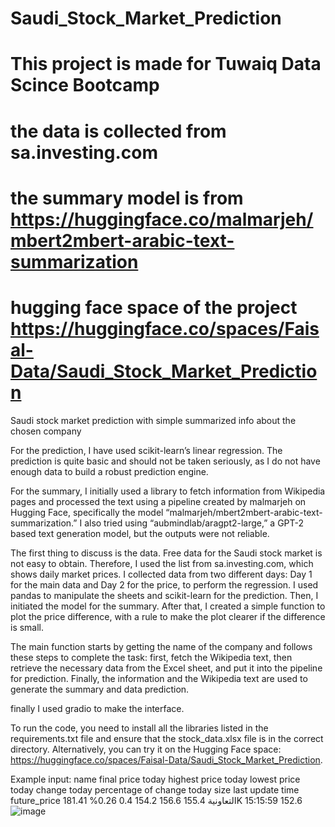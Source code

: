 # Saudi_Stock_Market_Prediction
# This project is made for Tuwaiq Data Scince Bootcamp 
# the data is collected from sa.investing.com
# the summary model is from https://huggingface.co/malmarjeh/mbert2mbert-arabic-text-summarization
# hugging face space of the project https://huggingface.co/spaces/Faisal-Data/Saudi_Stock_Market_Prediction

Saudi stock market prediction with simple summarized info about the chosen company

For the prediction, I have used scikit-learn’s linear regression. The prediction is quite basic and should not be taken seriously, as I do not have enough data to build a robust prediction engine.

For the summary, I initially used a library to fetch information from Wikipedia pages and processed the text using a pipeline created by malmarjeh on Hugging Face, specifically the model “malmarjeh/mbert2mbert-arabic-text-summarization.” I also tried using “aubmindlab/aragpt2-large,” a GPT-2 based text generation model, but the outputs were not reliable.

The first thing to discuss is the data. Free data for the Saudi stock market is not easy to obtain. Therefore, I used the list from sa.investing.com, which shows daily market prices. I collected data from two different days: Day 1 for the main data and Day 2 for the price, to perform the regression. 
I used pandas to manipulate the sheets and scikit-learn for the prediction. Then, I initiated the model for the summary. After that, I created a simple function to plot the price difference, with a rule to make the plot clearer if the difference is small.

The main function starts by getting the name of the company and follows these steps to complete the task: first, fetch the Wikipedia text, then retrieve the necessary data from the Excel sheet, and put it into the pipeline for prediction. Finally, the information and the Wikipedia text are used to generate the summary and data prediction.

finally I used gradio to make the interface.

To run the code, you need to install all the libraries listed in the requirements.txt file and ensure that the stock_data.xlsx file is in the correct directory. Alternatively, you can try it on the Hugging Face space: https://huggingface.co/spaces/Faisal-Data/Saudi_Stock_Market_Prediction.

Example input:
name	final price today	highest price today	lowest price today	change today	percentage of change today	size	last update time	future_price
التعاونية	155.4	156.6	154.2	0.4	0.26%	181.41K	15:15:59	152.6
![image](https://github.com/user-attachments/assets/d46ec294-25a9-493e-915c-b1d54a30ebc5)



